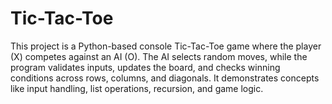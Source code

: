 # Tic-Tac-Toe
This project is a Python-based console Tic-Tac-Toe game where the player (X) competes against an AI (O). The AI selects random moves, while the program validates inputs, updates the board, and checks winning conditions across rows, columns, and diagonals. It demonstrates concepts like input handling, list operations, recursion, and game logic.
